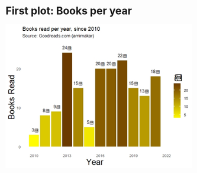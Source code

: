# First plot: Books per year


![Books Per Year](https://github.com/amirnakar/scratchboard/blob/master/Goodreads/Rplot.jpeg)
